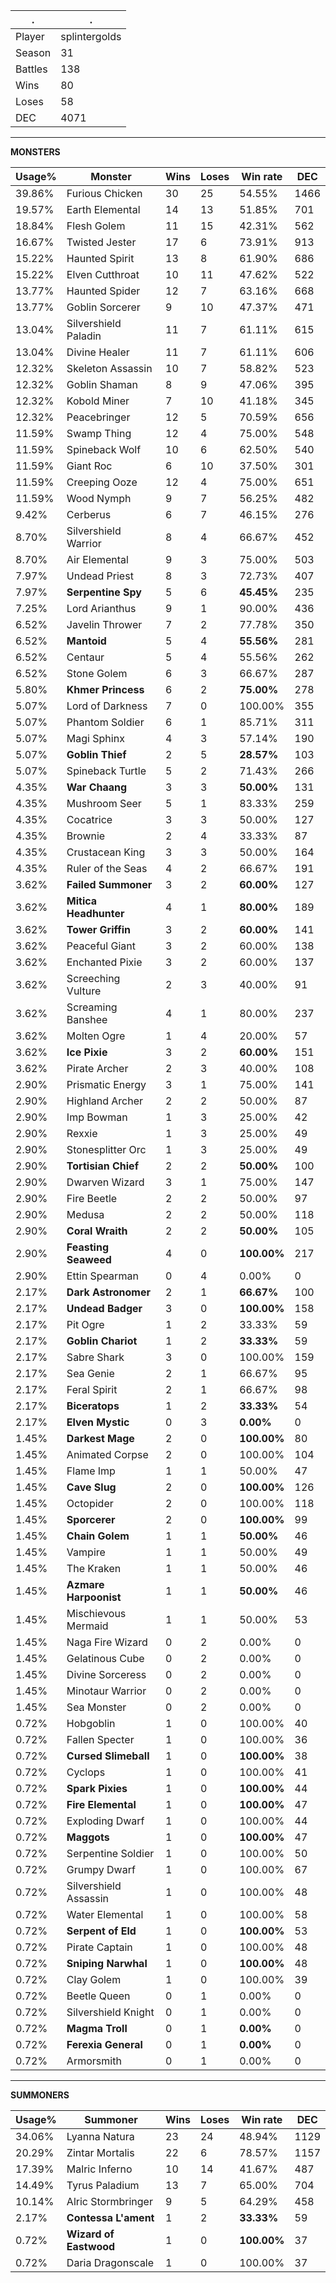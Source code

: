 .|.
|-|-
Player|splintergolds
Season|31
Battles|138
Wins|80
Loses|58
DEC|4071

---
**MONSTERS**

Usage%|Monster|Wins|Loses|Win rate|DEC|
-|-|-|-|-|-|
39.86%|Furious Chicken|30|25|54.55%|1466|
19.57%|Earth Elemental|14|13|51.85%|701|
18.84%|Flesh Golem|11|15|42.31%|562|
16.67%|Twisted Jester|17|6|73.91%|913|
15.22%|Haunted Spirit|13|8|61.90%|686|
15.22%|Elven Cutthroat|10|11|47.62%|522|
13.77%|Haunted Spider|12|7|63.16%|668|
13.77%|Goblin Sorcerer|9|10|47.37%|471|
13.04%|Silvershield Paladin|11|7|61.11%|615|
13.04%|Divine Healer|11|7|61.11%|606|
12.32%|Skeleton Assassin|10|7|58.82%|523|
12.32%|Goblin Shaman|8|9|47.06%|395|
12.32%|Kobold Miner|7|10|41.18%|345|
12.32%|Peacebringer|12|5|70.59%|656|
11.59%|Swamp Thing|12|4|75.00%|548|
11.59%|Spineback Wolf|10|6|62.50%|540|
11.59%|Giant Roc|6|10|37.50%|301|
11.59%|Creeping Ooze|12|4|75.00%|651|
11.59%|Wood Nymph|9|7|56.25%|482|
9.42%|Cerberus|6|7|46.15%|276|
8.70%|Silvershield Warrior|8|4|66.67%|452|
8.70%|Air Elemental|9|3|75.00%|503|
7.97%|Undead Priest|8|3|72.73%|407|
7.97%|**Serpentine Spy**|5|6|**45.45%**|235|
7.25%|Lord Arianthus|9|1|90.00%|436|
6.52%|Javelin Thrower|7|2|77.78%|350|
6.52%|**Mantoid**|5|4|**55.56%**|281|
6.52%|Centaur|5|4|55.56%|262|
6.52%|Stone Golem|6|3|66.67%|287|
5.80%|**Khmer Princess**|6|2|**75.00%**|278|
5.07%|Lord of Darkness|7|0|100.00%|355|
5.07%|Phantom Soldier|6|1|85.71%|311|
5.07%|Magi Sphinx|4|3|57.14%|190|
5.07%|**Goblin Thief**|2|5|**28.57%**|103|
5.07%|Spineback Turtle|5|2|71.43%|266|
4.35%|**War Chaang**|3|3|**50.00%**|131|
4.35%|Mushroom Seer|5|1|83.33%|259|
4.35%|Cocatrice|3|3|50.00%|127|
4.35%|Brownie|2|4|33.33%|87|
4.35%|Crustacean King|3|3|50.00%|164|
4.35%|Ruler of the Seas|4|2|66.67%|191|
3.62%|**Failed Summoner**|3|2|**60.00%**|127|
3.62%|**Mitica Headhunter**|4|1|**80.00%**|189|
3.62%|**Tower Griffin**|3|2|**60.00%**|141|
3.62%|Peaceful Giant|3|2|60.00%|138|
3.62%|Enchanted Pixie|3|2|60.00%|137|
3.62%|Screeching Vulture|2|3|40.00%|91|
3.62%|Screaming Banshee|4|1|80.00%|237|
3.62%|Molten Ogre|1|4|20.00%|57|
3.62%|**Ice Pixie**|3|2|**60.00%**|151|
3.62%|Pirate Archer|2|3|40.00%|108|
2.90%|Prismatic Energy|3|1|75.00%|141|
2.90%|Highland Archer|2|2|50.00%|87|
2.90%|Imp Bowman|1|3|25.00%|42|
2.90%|Rexxie|1|3|25.00%|49|
2.90%|Stonesplitter Orc|1|3|25.00%|49|
2.90%|**Tortisian Chief**|2|2|**50.00%**|100|
2.90%|Dwarven Wizard|3|1|75.00%|147|
2.90%|Fire Beetle|2|2|50.00%|97|
2.90%|Medusa|2|2|50.00%|118|
2.90%|**Coral Wraith**|2|2|**50.00%**|105|
2.90%|**Feasting Seaweed**|4|0|**100.00%**|217|
2.90%|Ettin Spearman|0|4|0.00%|0|
2.17%|**Dark Astronomer**|2|1|**66.67%**|100|
2.17%|**Undead Badger**|3|0|**100.00%**|158|
2.17%|Pit Ogre|1|2|33.33%|59|
2.17%|**Goblin Chariot**|1|2|**33.33%**|59|
2.17%|Sabre Shark|3|0|100.00%|159|
2.17%|Sea Genie|2|1|66.67%|95|
2.17%|Feral Spirit|2|1|66.67%|98|
2.17%|**Biceratops**|1|2|**33.33%**|54|
2.17%|**Elven Mystic**|0|3|**0.00%**|0|
1.45%|**Darkest Mage**|2|0|**100.00%**|80|
1.45%|Animated Corpse|2|0|100.00%|104|
1.45%|Flame Imp|1|1|50.00%|47|
1.45%|**Cave Slug**|2|0|**100.00%**|126|
1.45%|Octopider|2|0|100.00%|118|
1.45%|**Sporcerer**|2|0|**100.00%**|99|
1.45%|**Chain Golem**|1|1|**50.00%**|46|
1.45%|Vampire|1|1|50.00%|49|
1.45%|The Kraken|1|1|50.00%|46|
1.45%|**Azmare Harpoonist**|1|1|**50.00%**|46|
1.45%|Mischievous Mermaid|1|1|50.00%|53|
1.45%|Naga Fire Wizard|0|2|0.00%|0|
1.45%|Gelatinous Cube|0|2|0.00%|0|
1.45%|Divine Sorceress|0|2|0.00%|0|
1.45%|Minotaur Warrior|0|2|0.00%|0|
1.45%|Sea Monster|0|2|0.00%|0|
0.72%|Hobgoblin|1|0|100.00%|40|
0.72%|Fallen Specter|1|0|100.00%|36|
0.72%|**Cursed Slimeball**|1|0|**100.00%**|38|
0.72%|Cyclops|1|0|100.00%|41|
0.72%|**Spark Pixies**|1|0|**100.00%**|44|
0.72%|**Fire Elemental**|1|0|**100.00%**|47|
0.72%|Exploding Dwarf|1|0|100.00%|44|
0.72%|**Maggots**|1|0|**100.00%**|47|
0.72%|Serpentine Soldier|1|0|100.00%|50|
0.72%|Grumpy Dwarf|1|0|100.00%|67|
0.72%|Silvershield Assassin|1|0|100.00%|48|
0.72%|Water Elemental|1|0|100.00%|58|
0.72%|**Serpent of Eld**|1|0|**100.00%**|53|
0.72%|Pirate Captain|1|0|100.00%|48|
0.72%|**Sniping Narwhal**|1|0|**100.00%**|48|
0.72%|Clay Golem|1|0|100.00%|39|
0.72%|Beetle Queen|0|1|0.00%|0|
0.72%|Silvershield Knight|0|1|0.00%|0|
0.72%|**Magma Troll**|0|1|**0.00%**|0|
0.72%|**Ferexia General**|0|1|**0.00%**|0|
0.72%|Armorsmith|0|1|0.00%|0|

---
**SUMMONERS**

Usage%|Summoner|Wins|Loses|Win rate|DEC|
-|-|-|-|-|-|
34.06%|Lyanna Natura|23|24|48.94%|1129|
20.29%|Zintar Mortalis|22|6|78.57%|1157|
17.39%|Malric Inferno|10|14|41.67%|487|
14.49%|Tyrus Paladium|13|7|65.00%|704|
10.14%|Alric Stormbringer|9|5|64.29%|458|
2.17%|**Contessa L'ament**|1|2|**33.33%**|59|
0.72%|**Wizard of Eastwood**|1|0|**100.00%**|37|
0.72%|Daria Dragonscale|1|0|100.00%|37|
